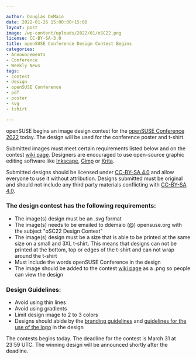 ```yaml
---

author: Douglas DeMaio
date: 2022-01-26 15:00:00+15:00
layout: post
image: /wp-content/uploads/2022/01/oSC22.png
license: CC-BY-SA-3.0
title: openSUSE Conference Design Contest Begins 
categories:
- Announcements
- Conference
- Weekly News
tags:
- contest
- design
- openSUSE Conference
- pdf
- poster
- svg
- tshirt

---
```


openSUSE begins an image design contest for the [openSUSE Conference 2022](https://events.opensuse.org) today. The design will be used for the conference poster and t-shirt. 

Submitted images must meet certain requirements listed below and on the contest [wiki page](https://en.opensuse.org/TshirtoSC22). Designers are encouraged to use open-source graphic editing software like [Inkscape](https://inkscape.org/), [Gimp](https://www.gimp.org/) or [Krita](https://krita.org).

Submitted designs should be licensed under [CC-BY-SA 4.0](https://creativecommons.org/licenses/by-sa/4.0/) and allow everyone to use it without attribution. Designs submitted must be original and should not include any third party materials conflicting with [CC-BY-SA 4.0](https://creativecommons.org/licenses/by-sa/4.0/).

### The design contest has the following requirements:

* The image(s) design must be an .svg format
* The image(s) needs to be emailed to ddemaio (@) opensuse.org with the subject "oSC22 Design Contest"
* The image(s) design must be a size that is able to be printed at the same size on a small and 3XL t-shirt. This means that designs can not be printed at the bottom, top or edges of the t-shirt and can not wrap around the t-shirt
* Must include the words openSUSE Conference in the design
* The image should be added to the contest [wiki page](https://en.opensuse.org/TshirtoSC22) as a .png so people can view the design

### Design Guidelines:

* Avoid using thin lines
* Avoid using gradients
* Limit design image to 2 to 3 colors
* Designs should abide by the [branding guidelines](https://opensuse.github.io/branding-guidelines/) and [guidelines for the use of the logo](https://en.opensuse.org/openSUSE:Artwork_brand) in the design

The contests begins today. The deadline for the contest is March 31 at 23:59 UTC. The winning design will be announced shortly after the deadline.
